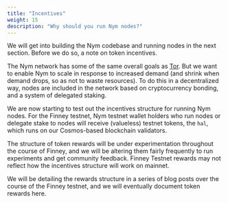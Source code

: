 ```yaml
---
title: "Incentives"
weight: 15
description: "Why should you run Nym nodes?"
---
```


We will get into building the Nym codebase and running nodes in the next section. Before we do so, a note on token incentives.

The Nym network has some of the same overall goals as [Tor](https://tor-project.org). But we want to enable Nym to scale in response to increased demand (and shrink when demand drops, so as not to waste resources). To do this in a decentralized way, nodes are included in the network based on cryptocurrency bonding, and a system of delegated staking.

We are now starting to test out the incentives structure for running Nym nodes. For the Finney testnet, Nym testnet wallet holders who run nodes or delegate stake to nodes will receive (valueless) testnet tokens, the `hal`, which runs on our Cosmos-based blockchain validators.

The structure of token rewards will be under experimentation throughout the course of Finney, and we will be altering them fairly frequently to run experiments and get community feedback. Finney Testnet rewards may not reflect how the incentives structure will work on mainnet.

We will be detailing the rewards structure in a series of blog posts over the course of the Finney testnet, and we will eventually document token rewards here.
